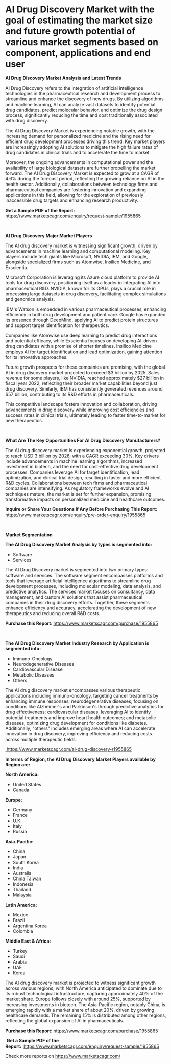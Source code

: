 <p><h1>AI Drug Discovery Market with the goal of estimating the market size and future growth potential of various market segments based on component, applications and end user</h1></p><p><strong>AI Drug Discovery Market Analysis and Latest Trends</strong></p>
<p><p>AI Drug Discovery refers to the integration of artificial intelligence technologies in the pharmaceutical research and development process to streamline and enhance the discovery of new drugs. By utilizing algorithms and machine learning, AI can analyze vast datasets to identify potential drug candidates, predict molecular behavior, and optimize the drug design process, significantly reducing the time and cost traditionally associated with drug discovery.</p><p>The AI Drug Discovery Market is experiencing notable growth, with the increasing demand for personalized medicine and the rising need for efficient drug development processes driving this trend. Key market players are increasingly adopting AI solutions to mitigate the high failure rates of drug candidates in clinical trials and to accelerate the time to market. </p><p>Moreover, the ongoing advancements in computational power and the availability of large biological datasets are further propelling the market forward. The AI Drug Discovery Market is expected to grow at a CAGR of 4.6% during the forecast period, reflecting the growing reliance on AI in the health sector. Additionally, collaborations between technology firms and pharmaceutical companies are fostering innovation and expanding applications in this field, allowing for the exploration of previously inaccessible drug targets and enhancing research productivity.</p></p>
<p><strong>Get a Sample PDF of the Report:&nbsp;</strong> <a href="https://www.marketscagr.com/enquiry/request-sample/1955865?utm_campaign=2039&utm_medium=2&utm_source=Github&utm_content=ia&utm_term=09032025&utm_id=ai-drug-discovery">https://www.marketscagr.com/enquiry/request-sample/1955865</a></p>
<p>&nbsp;</p>
<p><strong>AI Drug Discovery Major Market Players</strong></p>
<p><p>The AI drug discovery market is witnessing significant growth, driven by advancements in machine learning and computational modeling. Key players include tech giants like Microsoft, NVIDIA, IBM, and Google, alongside specialized firms such as Atomwise, Insilico Medicine, and Exscientia. </p><p>Microsoft Corporation is leveraging its Azure cloud platform to provide AI tools for drug discovery, positioning itself as a leader in integrating AI into pharmaceutical R&D. NVIDIA, known for its GPUs, plays a crucial role in processing large datasets in drug discovery, facilitating complex simulations and genomics analysis. </p><p>IBM's Watson is embedded in various pharmaceutical processes, enhancing efficiency in both drug development and patient care. Google has expanded its presence through DeepMind, applying AI to predict protein structures and support target identification for therapeutics.</p><p>Companies like Atomwise use deep learning to predict drug interactions and potential efficacy, while Exscientia focuses on developing AI-driven drug candidates with a promise of shorter timelines. Insilico Medicine employs AI for target identification and lead optimization, gaining attention for its innovative approaches.</p><p>Future growth prospects for these companies are promising, with the global AI in drug discovery market projected to exceed $3 billion by 2025. Sales revenue for some players, like NVIDIA, reached approximately $27 billion in fiscal year 2022, reflecting their broader market capabilities beyond just drug discovery. Similarly, IBM has consistently generated revenues around $57 billion, contributing to its R&D efforts in pharmaceuticals.</p><p>This competitive landscape fosters innovation and collaboration, driving advancements in drug discovery while improving cost efficiencies and success rates in clinical trials, ultimately leading to faster time-to-market for new therapeutics.</p></p>
<p>&nbsp;</p>
<p><strong>What Are The Key Opportunities For AI Drug Discovery Manufacturers?</strong></p>
<p><p>The AI drug discovery market is experiencing exponential growth, projected to reach USD 3 billion by 2026, with a CAGR exceeding 30%. Key drivers include advancements in machine learning algorithms, increased investment in biotech, and the need for cost-effective drug development processes. Companies leverage AI for target identification, lead optimization, and clinical trial design, resulting in faster and more efficient R&D cycles. Collaborations between tech firms and pharmaceutical companies are intensifying. As regulatory frameworks evolve and AI techniques mature, the market is set for further expansion, promising transformative impacts on personalized medicine and healthcare outcomes.</p></p>
<p><strong>Inquire or Share Your Questions If Any Before Purchasing This Report:</strong> <a href="https://www.marketscagr.com/enquiry/pre-order-enquiry/1955865?utm_campaign=2039&utm_medium=2&utm_source=Github&utm_content=ia&utm_term=09032025&utm_id=ai-drug-discovery">https://www.marketscagr.com/enquiry/pre-order-enquiry/1955865</a></p>
<p>&nbsp;</p>
<p><strong>Market Segmentation</strong></p>
<p><strong>The AI Drug Discovery Market Analysis by types is segmented into:</strong></p>
<p><ul><li>Software</li><li>Services</li></ul></p>
<p><p>The AI Drug Discovery market is segmented into two primary types: software and services. The software segment encompasses platforms and tools that leverage artificial intelligence algorithms to streamline drug development processes, including molecular modeling, data analysis, and predictive analytics. The services market focuses on consultancy, data management, and custom AI solutions that assist pharmaceutical companies in their drug discovery efforts. Together, these segments enhance efficiency and accuracy, accelerating the development of new therapeutics and reducing overall R&D costs.</p></p>
<p><strong>Purchase this Report:&nbsp;</strong><a href="https://www.marketscagr.com/purchase/1955865?utm_campaign=2039&utm_medium=2&utm_source=Github&utm_content=ia&utm_term=09032025&utm_id=ai-drug-discovery">https://www.marketscagr.com/purchase/1955865</a></p>
<p>&nbsp;</p>
<p><strong>The AI Drug Discovery Market Industry Research by Application is segmented into:</strong></p>
<p><ul><li>Immuno-Oncology</li><li>Neurodegenerative Diseases</li><li>Cardiovascular Disease</li><li>Metabolic Diseases</li><li>Others</li></ul></p>
<p><p>The AI drug discovery market encompasses various therapeutic applications including immuno-oncology, targeting cancer treatments by enhancing immune responses; neurodegenerative diseases, focusing on conditions like Alzheimer's and Parkinson's through predictive analytics for drug effectiveness; cardiovascular diseases, leveraging AI to identify potential treatments and improve heart health outcomes; and metabolic diseases, optimizing drug development for conditions like diabetes. Additionally, "others" includes emerging areas where AI can accelerate innovation in drug discovery, improving efficiency and reducing costs across multiple therapeutic fields.</p></p>
<p><a href="https://www.marketscagr.com/ai-drug-discovery-r1955865?utm_campaign=2039&utm_medium=2&utm_source=Github&utm_content=ia&utm_term=09032025&utm_id=ai-drug-discovery">&nbsp;https://www.marketscagr.com/ai-drug-discovery-r1955865</a></p>
<p><strong>In terms of Region, the AI Drug Discovery Market Players available by Region are:</strong></p>
<p>
    <p> <strong> North America: </strong>
        <ul>
            <li>United States</li>
            <li>Canada</li>
        </ul>
        </p> 
    <p> <strong> Europe: </strong>
        <ul>
            <li>Germany</li>
            <li>France</li>
            <li>U.K.</li>
            <li>Italy</li>
            <li>Russia</li>
        </ul>
        </p> 
    <p> <strong> Asia-Pacific: </strong>
        <ul>
            <li>China</li>
            <li>Japan</li>
            <li>South Korea</li>
            <li>India</li>
            <li>Australia</li>
            <li>China Taiwan</li>
            <li>Indonesia</li>
            <li>Thailand</li>
            <li>Malaysia</li>
        </ul>
        </p> 
    <p> <strong> Latin America: </strong>
        <ul>
            <li>Mexico</li>
            <li>Brazil</li>
            <li>Argentina Korea</li>
            <li>Colombia</li>
        </ul>
        </p> 
    <p> <strong> Middle East & Africa: </strong>
        <ul>
            <li>Turkey</li>
            <li>Saudi</li>
            <li>Arabia</li>
            <li>UAE</li>
            <li>Korea</li>
        </ul>
    </p>
    </p>
<p><p>The AI drug discovery market is projected to witness significant growth across various regions, with North America anticipated to dominate due to its robust technological infrastructure, capturing approximately 40% of the market share. Europe follows closely with around 25%, supported by increasing investments in biotech. The Asia-Pacific region, notably China, is emerging rapidly with a market share of about 20%, driven by growing healthcare demands. The remaining 15% is distributed among other regions, reflecting the global expansion of AI in pharmaceuticals.</p></p>
<p><strong>Purchase this Report: </strong><a href="https://www.marketscagr.com/purchase/1955865?utm_campaign=2039&utm_medium=2&utm_source=Github&utm_content=ia&utm_term=09032025&utm_id=ai-drug-discovery">https://www.marketscagr.com/purchase/1955865</a></p>
<p>&nbsp;<strong>Get a Sample PDF of the Report:&nbsp;&nbsp;</strong><a href="https://www.marketscagr.com/enquiry/request-sample/1955865?utm_campaign=2039&utm_medium=2&utm_source=Github&utm_content=ia&utm_term=09032025&utm_id=ai-drug-discovery">https://www.marketscagr.com/enquiry/request-sample/1955865</a></p>
<p><strong></strong></p>
<p>Check more reports on <a href="https://www.marketscagr.com/?utm_campaign=2039&utm_medium=2&utm_source=Github&utm_content=ia&utm_term=09032025&utm_id=ai-drug-discovery">https://www.marketscagr.com/</a></p>